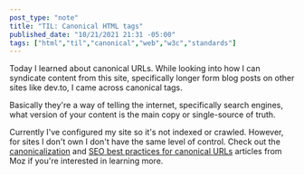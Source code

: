 ```yaml
---
post_type: "note" 
title: "TIL: Canonical HTML tags"
published_date: "10/21/2021 21:31 -05:00"
tags: ["html","til","canonical","web","w3c","standards"]
---
```


Today I learned about canonical URLs. While looking into how I can syndicate content from this site, specifically longer form blog posts on other sites like dev.to, I came across canonical tags. 

Basically they're a way of telling the internet, specifically search engines, what version of your content is the main copy or single-source of truth. 

Currently I've configured my site so it's not indexed or crawled. However, for sites I don't own I don't have the same level of control. Check out the [canonicalization](https://moz.com/learn/seo/canonicalization) and [SEO best practices for canonical URLs](https://moz.com/blog/rel-canonical) articles from Moz if you're interested in learning more. 
